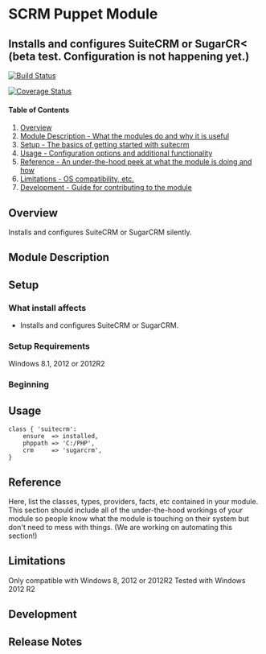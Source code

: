 # SCRM Puppet Module

## Installs and configures SuiteCRM or SugarCR< (beta test. Configuration is not happening yet.)

[![Build Status](https://travis-ci.org/PierrickI3/pierrickl-scrm.svg?branch=master)](https://travis-ci.org/PierrickI3/pierrickl-scrm)

[![Coverage Status](https://coveralls.io/repos/PierrickI3/pierrickl-scrm/badge.svg)](https://coveralls.io/r/PierrickI3/pierrickl-scrm)

#### Table of Contents

1. [Overview](#overview)
2. [Module Description - What the modules do and why it is useful](#module-description)
3. [Setup - The basics of getting started with suitecrm](#setup)
4. [Usage - Configuration options and additional functionality](#usage)
5. [Reference - An under-the-hood peek at what the module is doing and how](#reference)
5. [Limitations - OS compatibility, etc.](#limitations)
6. [Development - Guide for contributing to the module](#development)

## Overview

Installs and configures SuiteCRM or SugarCRM silently.

## Module Description

## Setup

### What install affects

* Installs and configures SuiteCRM or SugarCRM.

### Setup Requirements

Windows 8.1, 2012 or 2012R2

### Beginning

## Usage

```puppet
class { 'suitecrm':
    ensure  => installed,
    phppath => 'C:/PHP',
    crm     => 'sugarcrm',
}
```

## Reference

Here, list the classes, types, providers, facts, etc contained in your module.
This section should include all of the under-the-hood workings of your module so
people know what the module is touching on their system but don't need to mess
with things. (We are working on automating this section!)

## Limitations

Only compatible with Windows 8, 2012 or 2012R2
Tested with Windows 2012 R2

## Development

## Release Notes